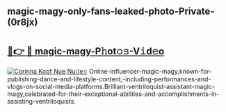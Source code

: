 ## magic-magy-only-fans​-leaked-photo​-Private-(0r8jx)


# <h2><a href="https://mediaupload.pro?title=magic-magy&ref=git">🔗👉 🔴 magic-magy-P𝚑ot𝚘𝚜-V𝚒d𝚎o</a></h2>

[![Corinna Kopf Nue Nu𝚍e𝚜](https://i.imgur.com/0qMVB7G.gif)](https://mediaupload.pro?title=magic-magy&ref=git)
Online-influencer-magic-magy,known-for-publishing-dance-and-lifestyle-content,-including-performances-and-vlogs-on-social-media-platforms.Brilliant-ventriloquist-assistant-magic-magy,celebrated-for-their-exceptional-abilities-and-accomplishments-in-assisting-ventriloquists.  